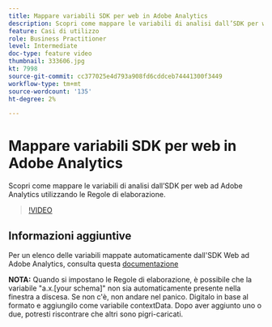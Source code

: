 ```yaml
---
title: Mappare variabili SDK per web in Adobe Analytics
description: Scopri come mappare le variabili di analisi dall’SDK per web ad Adobe Analytics utilizzando le Regole di elaborazione.
feature: Casi di utilizzo
role: Business Practitioner
level: Intermediate
doc-type: feature video
thumbnail: 333606.jpg
kt: 7998
source-git-commit: cc377025e4d793a908fd6cddceb74441300f3449
workflow-type: tm+mt
source-wordcount: '135'
ht-degree: 2%

---
```



# Mappare variabili SDK per web in Adobe Analytics

Scopri come mappare le variabili di analisi dall’SDK per web ad Adobe Analytics utilizzando le Regole di elaborazione.

>[!VIDEO](https://video.tv.adobe.com/v/333606/?quality=12&learn=on)

## Informazioni aggiuntive

Per un elenco delle variabili mappate automaticamente dall&#39;SDK Web ad Adobe Analytics, consulta questa [documentazione](https://experienceleague.adobe.com/docs/experience-platform/edge/data-collection/adobe-analytics/automatically-mapped-vars.html)

**NOTA:** Quando si impostano le Regole di elaborazione, è possibile che la variabile &quot;a.x.[your schema]&quot; non sia automaticamente presente nella finestra a discesa. Se non c&#39;è, non andare nel panico. Digitalo in base al formato e aggiungilo come variabile contextData. Dopo aver aggiunto uno o due, potresti riscontrare che altri sono pigri-caricati.
